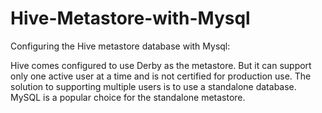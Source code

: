 Hive-Metastore-with-Mysql
=========================

Configuring  the Hive metastore database with Mysql:

Hive comes configured to use Derby as the metastore. But it can support only one active user at a time and is not certified for production use. The solution to supporting multiple users is to use a standalone database.
MySQL is a popular choice for the standalone metastore.
